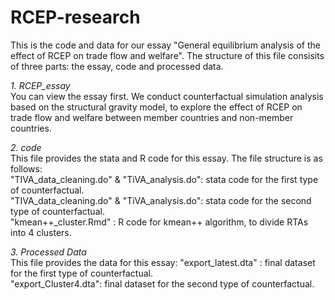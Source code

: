 # RCEP-research
This is the code and data for our essay "General equilibrium analysis of the effect of RCEP on trade flow and welfare". The structure of this file consisits of three parts: the essay, code and processed data. 

*1. RCEP_essay*  
You can view the essay first. We conduct counterfactual simulation analysis based on the structural gravity model, to explore the effect of RCEP on trade flow and welfare between member countries and non-member countries.

*2. code*   
This file provides the stata and R code for this essay. The file structure is as follows:  
  "TIVA_data_cleaning.do" & "TiVA_analysis.do": stata code for the first type of counterfactual.  
  "TIVA_data_cleaning.do" & "TiVA_analysis.do": stata code for the second type of counterfactual.  
  "kmean++_cluster.Rmd" : R code for kmean++ algorithm, to divide RTAs into 4 clusters.  

*3. Processed Data*   
This file provides the data for this essay:
  "export_latest.dta" : final dataset for the first type of counterfactual.  
  "export_Cluster4.dta": final dataset for the second type of counterfactual.  

